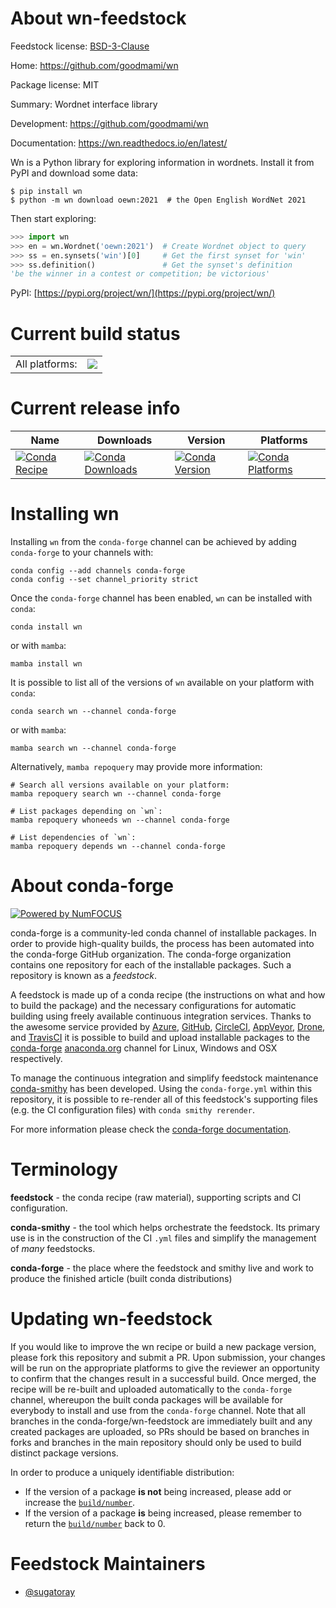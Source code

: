 About wn-feedstock
==================

Feedstock license: [BSD-3-Clause](https://github.com/conda-forge/wn-feedstock/blob/main/LICENSE.txt)

Home: https://github.com/goodmami/wn

Package license: MIT

Summary: Wordnet interface library

Development: https://github.com/goodmami/wn

Documentation: https://wn.readthedocs.io/en/latest/

Wn is a Python library for exploring information in wordnets. Install
it from PyPI and download some data:

```console
$ pip install wn
$ python -m wn download oewn:2021  # the Open English WordNet 2021
```

Then start exploring:

```python
>>> import wn
>>> en = wn.Wordnet('oewn:2021')  # Create Wordnet object to query
>>> ss = en.synsets('win')[0]     # Get the first synset for 'win'
>>> ss.definition()               # Get the synset's definition
'be the winner in a contest or competition; be victorious'
```

PyPI: [https://pypi.org/project/wn/](https://pypi.org/project/wn/)


Current build status
====================


<table><tr><td>All platforms:</td>
    <td>
      <a href="https://dev.azure.com/conda-forge/feedstock-builds/_build/latest?definitionId=19134&branchName=main">
        <img src="https://dev.azure.com/conda-forge/feedstock-builds/_apis/build/status/wn-feedstock?branchName=main">
      </a>
    </td>
  </tr>
</table>

Current release info
====================

| Name | Downloads | Version | Platforms |
| --- | --- | --- | --- |
| [![Conda Recipe](https://img.shields.io/badge/recipe-wn-green.svg)](https://anaconda.org/conda-forge/wn) | [![Conda Downloads](https://img.shields.io/conda/dn/conda-forge/wn.svg)](https://anaconda.org/conda-forge/wn) | [![Conda Version](https://img.shields.io/conda/vn/conda-forge/wn.svg)](https://anaconda.org/conda-forge/wn) | [![Conda Platforms](https://img.shields.io/conda/pn/conda-forge/wn.svg)](https://anaconda.org/conda-forge/wn) |

Installing wn
=============

Installing `wn` from the `conda-forge` channel can be achieved by adding `conda-forge` to your channels with:

```
conda config --add channels conda-forge
conda config --set channel_priority strict
```

Once the `conda-forge` channel has been enabled, `wn` can be installed with `conda`:

```
conda install wn
```

or with `mamba`:

```
mamba install wn
```

It is possible to list all of the versions of `wn` available on your platform with `conda`:

```
conda search wn --channel conda-forge
```

or with `mamba`:

```
mamba search wn --channel conda-forge
```

Alternatively, `mamba repoquery` may provide more information:

```
# Search all versions available on your platform:
mamba repoquery search wn --channel conda-forge

# List packages depending on `wn`:
mamba repoquery whoneeds wn --channel conda-forge

# List dependencies of `wn`:
mamba repoquery depends wn --channel conda-forge
```


About conda-forge
=================

[![Powered by
NumFOCUS](https://img.shields.io/badge/powered%20by-NumFOCUS-orange.svg?style=flat&colorA=E1523D&colorB=007D8A)](https://numfocus.org)

conda-forge is a community-led conda channel of installable packages.
In order to provide high-quality builds, the process has been automated into the
conda-forge GitHub organization. The conda-forge organization contains one repository
for each of the installable packages. Such a repository is known as a *feedstock*.

A feedstock is made up of a conda recipe (the instructions on what and how to build
the package) and the necessary configurations for automatic building using freely
available continuous integration services. Thanks to the awesome service provided by
[Azure](https://azure.microsoft.com/en-us/services/devops/), [GitHub](https://github.com/),
[CircleCI](https://circleci.com/), [AppVeyor](https://www.appveyor.com/),
[Drone](https://cloud.drone.io/welcome), and [TravisCI](https://travis-ci.com/)
it is possible to build and upload installable packages to the
[conda-forge](https://anaconda.org/conda-forge) [anaconda.org](https://anaconda.org/)
channel for Linux, Windows and OSX respectively.

To manage the continuous integration and simplify feedstock maintenance
[conda-smithy](https://github.com/conda-forge/conda-smithy) has been developed.
Using the ``conda-forge.yml`` within this repository, it is possible to re-render all of
this feedstock's supporting files (e.g. the CI configuration files) with ``conda smithy rerender``.

For more information please check the [conda-forge documentation](https://conda-forge.org/docs/).

Terminology
===========

**feedstock** - the conda recipe (raw material), supporting scripts and CI configuration.

**conda-smithy** - the tool which helps orchestrate the feedstock.
                   Its primary use is in the construction of the CI ``.yml`` files
                   and simplify the management of *many* feedstocks.

**conda-forge** - the place where the feedstock and smithy live and work to
                  produce the finished article (built conda distributions)


Updating wn-feedstock
=====================

If you would like to improve the wn recipe or build a new
package version, please fork this repository and submit a PR. Upon submission,
your changes will be run on the appropriate platforms to give the reviewer an
opportunity to confirm that the changes result in a successful build. Once
merged, the recipe will be re-built and uploaded automatically to the
`conda-forge` channel, whereupon the built conda packages will be available for
everybody to install and use from the `conda-forge` channel.
Note that all branches in the conda-forge/wn-feedstock are
immediately built and any created packages are uploaded, so PRs should be based
on branches in forks and branches in the main repository should only be used to
build distinct package versions.

In order to produce a uniquely identifiable distribution:
 * If the version of a package **is not** being increased, please add or increase
   the [``build/number``](https://docs.conda.io/projects/conda-build/en/latest/resources/define-metadata.html#build-number-and-string).
 * If the version of a package **is** being increased, please remember to return
   the [``build/number``](https://docs.conda.io/projects/conda-build/en/latest/resources/define-metadata.html#build-number-and-string)
   back to 0.

Feedstock Maintainers
=====================

* [@sugatoray](https://github.com/sugatoray/)


